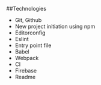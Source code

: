##Technologies
- Git, Github
- New project initiation using npm
- Editorconfig
- Eslint
- Entry point file
- Babel
- Webpack
- CI
- Firebase
- Readme